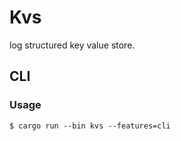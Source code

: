 # Kvs

log structured key value store.


## CLI

### Usage

```console
$ cargo run --bin kvs --features=cli
```
